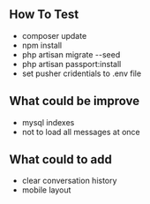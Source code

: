 ## How To Test

- composer update
- npm install
- php artisan migrate --seed
- php artisan passport:install
- set pusher cridentials to .env file

## What could be improve

- mysql indexes
- not to load all messages at once

## What could to add

- clear conversation history
- mobile layout